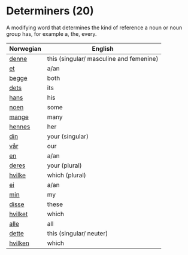 # Determiners (20)

A modifying word that determines the kind of reference a noun or noun group has, for example a, the, every.

| Norwegian | English |
| --- | --- |
| [denne](https://www.ordnett.no/search?language=no&phrase=denne) | this (singular/ masculine and femenine) |  |
| [et](https://www.ordnett.no/search?language=no&phrase=et) | a/an | i |
| [begge](https://www.ordnett.no/search?language=no&phrase=begge) | both |  |
| [dets](https://www.ordnett.no/search?language=no&phrase=dets) | its | i |
| [hans](https://www.ordnett.no/search?language=no&phrase=hans) | his | m |
| [noen](https://www.ordnett.no/search?language=no&phrase=noen) | some |  |
| [mange](https://www.ordnett.no/search?language=no&phrase=mange) | many |  |
| [hennes](https://www.ordnett.no/search?language=no&phrase=hennes) | her | f |
| [din](https://www.ordnett.no/search?language=no&phrase=din) | your (singular) |  |
| [vår](https://www.ordnett.no/search?language=no&phrase=vår) | our |  |
| [en](https://www.ordnett.no/search?language=no&phrase=en) | a/an | m |
| [deres](https://www.ordnett.no/search?language=no&phrase=deres) | your (plural) |  |
| [hvilke](https://www.ordnett.no/search?language=no&phrase=hvilke) | which (plural) |  |
| [ei](https://www.ordnett.no/search?language=no&phrase=ei) | a/an | f |
| [min](https://www.ordnett.no/search?language=no&phrase=min) | my |  |
| [disse](https://www.ordnett.no/search?language=no&phrase=disse) | these |  |
| [hvilket](https://www.ordnett.no/search?language=no&phrase=hvilket) | which | i |
| [alle](https://www.ordnett.no/search?language=no&phrase=alle) | all |  |
| [dette](https://www.ordnett.no/search?language=no&phrase=dette) | this (singular/ neuter) |  |
| [hvilken](https://www.ordnett.no/search?language=no&phrase=hvilken) | which | m |

